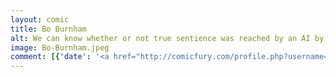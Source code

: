```yaml
---
layout: comic
title: Bo Burnham
alt: We can know whether or not true sentience was reached by an AI by whether it would be able to come up with &#039;Make Happy&#039;.
image: Bo-Burnham.jpeg
comment: [{'date': '<a href="http://comicfury.com/profile.php?username=tecco_dsilva" title="tecco_dsilva">tecco_dsilva</a>', 'username': 'tecco_dsilva', 'comment': 'Oh right did I mention I&#039;m doing Thursdays now too? Paper drawings, which means a faster turnaround time, which means I can quickly throw together a little comic about my latest OBSESSION.'}]
---
```

